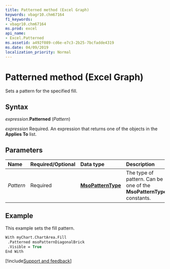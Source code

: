 ```yaml
---
title: Patterned method (Excel Graph)
keywords: vbagr10.chm67164
f1_keywords:
- vbagr10.chm67164
ms.prod: excel
api_name:
- Excel.Patterned
ms.assetid: a492f089-cd6e-e7c3-2b25-7bcfadde4319
ms.date: 04/09/2019
localization_priority: Normal
---
```



# Patterned method (Excel Graph)

Sets a pattern for the specified fill.

## Syntax

_expression_.**Patterned** (_Pattern_)

_expression_ Required. An expression that returns one of the objects in the **Applies To** list.


## Parameters

|Name|Required/Optional|Data type|Description|
|:-----|:-----|:-----|:-----|
|_Pattern_ | Required |**[MsoPatternType](office.msopatterntype.md)** |The type of pattern. Can be one of the **MsoPatternType** constants.|


## Example

This example sets the fill pattern.

```vb
With myChart.ChartArea.Fill 
 .Patterned msoPatternDiagonalBrick 
 .Visible = True 
End With
```

[!include[Support and feedback](~/includes/feedback-boilerplate.md)]